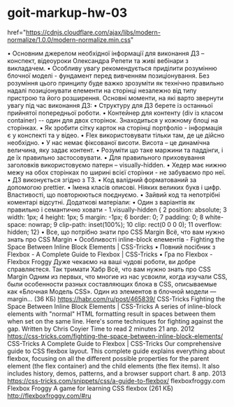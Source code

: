 # goit-markup-hw-03

href="https://cdnjs.cloudflare.com/ajax/libs/modern-normalize/1.0.0/modern-normalize.min.css"
  

•	Основним джерелом необхідної інформації для виконання ДЗ – конспект, відеоуроки Олександра Репети та живі вебінари з викладачем.
•	Особливу увагу рекомендується приділити розумінню блочної моделі - фундамент перед вивченням позиціонування. Без розуміння цього принципу буде важко зрозуміти як технічно правильно надалі позиціонувати елементи на сторінці незалежно від типу пристрою та його розширення.
Основні моменти, на які варто звернути увагу під час виконання ДЗ:
•	Структуру для ДЗ берете із останньої прийнятої попередньої роботи.
•	Контейнер для контенту (div із класом container) -- один для двох сторінок. Знаходиться у кожному блоці на сторінках.
•	Як зробити сітку карток на сторінці портфоліо - інформація є у конспекті та у відео.
•	Flex використовувати тільки там, де це дійсно необхідно.
•	У нас немає фіксованої висоти. Висота – це динамічна величина, яку задає контент.
•	Розуміти що таке маржини та паддінги, і де їх правильно застосовувати.
•	Для правильного приховування заголовків використовуємо патерн – visually-hidden.
•	Хедер має нижню межу на обох сторінках по ширині всієї сторінки - не забуваємо про неї.
•	ДЗ виконується згідно з ТЗ.
•	Код валідний форматований за допомогою prettier.
•	Імена класів описові. Ніяких великих букв і цифр. Властивості, що повторюються поєднуємо.
•	Зайвий код та непотрібні коментарі відсутні.
Додаткові матеріали:
•	Один з варіантів як правильно і семантично ховати -
1.visually-hidden { 
2 position: absolute; 
3 width: 1px; 
4 height: 1px; 
5 margin: -1px; 
6 border: 0; 
7 padding: 0; 
8 white-space: nowrap; 
9 clip-path: inset(100%); 
10 clip: rect(0 0 0 0); 
11 overflow: hidden; 
12} 
•	Все, що потрібно знати про CSS Margin Всё, что вам нужно знать про CSS Margin 
•	Особливості inline-block елементів - Fighting the Space Between Inline Block Elements | CSS-Tricks 
•	Повний посібник з Flexbox - A Complete Guide to Flexbox | CSS-Tricks 
•	Гра по Flexbox - Flexbox Froggy 
Дуже чекаємо на ваші чудові роботи, ви добре справляєтеся. Так тримати
 Хабр
Всё, что вам нужно знать про CSS Margin
Одним из первых, что многие из нас усвоили, когда изучали CSS, были особенности разных составляющих блока в CSS, описываемые как «Блочная Модель CSS». Один из элементов в блочной модели — margin... (36 КБ)
https://habr.com/ru/post/465839/
 CSS-Tricks
Fighting the Space Between Inline Block Elements | CSS-Tricks
A series of inline-block elements with "normal" HTML formatting result in spaces between them when set on the same line. Here's some techniques for fighting against the gap.
Written by
Chris Coyier
Time to read
2 minutes
21 апр. 2012
https://css-tricks.com/fighting-the-space-between-inline-block-elements/
 CSS-Tricks
A Complete Guide to Flexbox | CSS-Tricks
Our comprehensive guide to CSS flexbox layout. This complete guide explains everything about flexbox, focusing on all the different possible properties for the parent element (the flex container) and the child elements (the flex items). It also includes history, demos, patterns, and a browser support chart.
8 апр. 2013
https://css-tricks.com/snippets/css/a-guide-to-flexbox/
flexboxfroggy.com
Flexbox Froggy
A game for learning CSS flexbox (261 КБ)
http://flexboxfroggy.com/#ru
 
